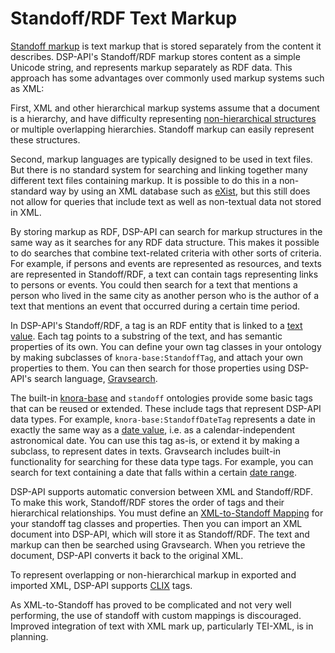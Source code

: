 <!---
 * Copyright © 2021 - 2023 Swiss National Data and Service Center for the Humanities and/or DaSCH Service Platform contributors.
 * SPDX-License-Identifier: Apache-2.0
-->

# Standoff/RDF Text Markup

[Standoff markup](https://lexiconse.uantwerpen.be/lexicon/markupStandoff.html)
is text markup that is stored separately from the content it describes. DSP-API's
Standoff/RDF markup stores content as a simple Unicode string, and represents markup
separately as RDF data. This approach has some advantages over commonly used markup systems
such as XML:

First, XML and other hierarchical markup systems assume that a document is a hierarchy, and
have difficulty representing [non-hierarchical structures](http://www.tei-c.org/release/doc/tei-p5-doc/en/html/NH.html)
or multiple overlapping hierarchies. Standoff markup can easily represent these structures.

Second, markup languages are typically designed to be used in text files. But there is no
standard system for searching and linking together many different text files containing
markup. It is possible to do this in a non-standard way by using an XML database
such as [eXist](http://exist-db.org), but this still does not allow for queries that include
text as well as non-textual data not stored in XML.

By storing markup as RDF, DSP-API can search for markup structures in the same way as it
searches for any RDF data structure. This makes it possible to do searches that combine
text-related criteria with other sorts of criteria. For example, if persons and events are
represented as resources, and texts are represented in Standoff/RDF, a text can contain
tags representing links to persons or events. You could then search for a text that mentions a
person who lived in the same city as another person who is the author of a text that mentions an
event that occurred during a certain time period.

In DSP-API's Standoff/RDF, a tag is an RDF entity that is linked to a
[text value](../02-dsp-ontologies/knora-base.md#textvalue). Each tag points to a substring
of the text, and has semantic properties of its own. You can define your own tag classes
in your ontology by making subclasses of `knora-base:StandoffTag`, and attach your own
properties to them. You can then search for those properties using DSP-API's search language,
[Gravsearch](../03-endpoints/api-v2/query-language.md).

The built-in [knora-base](../02-dsp-ontologies/knora-base.md) and `standoff` ontologies
provide some basic tags that can be reused or extended. These include tags that represent
DSP-API data types. For example, `knora-base:StandoffDateTag` represents a date in exactly the
same way as a [date value](../02-dsp-ontologies/knora-base.md#datevalue), i.e. as a
calendar-independent astronomical date. You can use this tag as-is, or extend it by making
a subclass, to represent dates in texts. Gravsearch includes built-in functionality for
searching for these data type tags. For example, you can search for text containing a date that
falls within a certain [date range](../03-endpoints/api-v2/query-language.md#matching-standoff-dates).

DSP-API supports automatic conversion between XML and Standoff/RDF. To make this work,
Standoff/RDF stores the order of tags and their hierarchical relationships. You must define an
[XML-to-Standoff Mapping](../03-endpoints/api-v2/text/custom-standoff.md) for your standoff tag classes and properties.
Then you can import an XML document into DSP-API, which will store it as Standoff/RDF. The text and markup
can then be searched using Gravsearch. When you retrieve the document, DSP-API converts it back to the
original XML.

To represent overlapping or non-hierarchical markup in exported and imported XML, DSP-API supports
[CLIX](https://web.archive.org/web/20171222112655/http://conferences.idealliance.org/extreme/html/2004/DeRose01/EML2004DeRose01.html) tags.

As XML-to-Standoff has proved to be complicated and not very well performing, the use of standoff with custom mappings is discouraged. 
Improved integration of text with XML mark up, particularly TEI-XML, is in planning.
